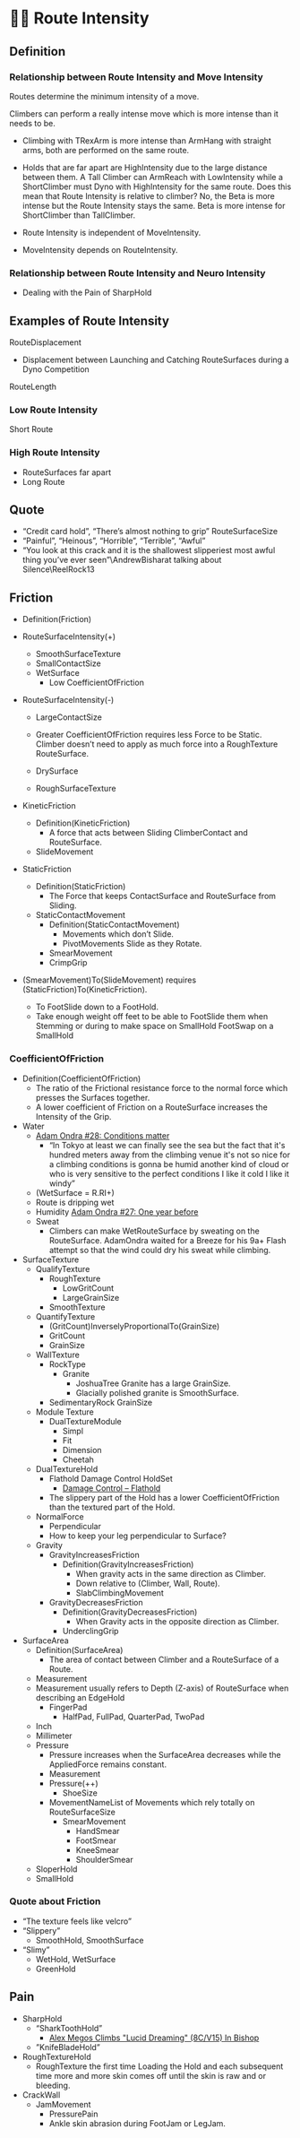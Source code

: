 # 🔷🔺 <route>Route</route> Intensity

## Definition

### Relationship between <route>Route</route> Intensity and <move>Move Intensity</move>

Routes determine the minimum intensity of a move.

Climbers can perform a really intense move which is more intense than it needs to be.

- Climbing with <move>TRexArm</move> is more intense than ArmHang with straight arms, both are performed on the same route.

- Holds that are far apart are HighIntensity due to the large distance between them. A Tall Climber can ArmReach with LowIntensity while a ShortClimber must <move>Dyno</move> with HighIntensity for the same route. Does this mean that Route Intensity is relative to climber? No, the Beta is more intense but the Route Intensity stays the same. Beta is more intense for ShortClimber than TallClimber.

- <route>Route</route> Intensity is independent of MoveIntensity.

- MoveIntensity depends on RouteIntensity.

### Relationship between Route Intensity and Neuro Intensity

- Dealing with the Pain of SharpHold

## Examples of <route>Route</route> Intensity

RouteDisplacement

- Displacement between Launching and Catching RouteSurfaces during a Dyno Competition

RouteLength

### Low <route>Route</route> Intensity

Short Route

### High <route>Route</route> Intensity

- RouteSurfaces far apart
- Long Route

## Quote

- “Credit card hold”, “There’s almost nothing to grip”
RouteSurfaceSize
- “Painful”, “Heinous”, “Horrible”, “Terrible”, “Awful”  
- “You look at this crack and it is the shallowest slipperiest most awful thing you’ve ever seen”\AndrewBisharat talking about Silence\ReelRock13

## Friction

- Definition(Friction)

- RouteSurfaceIntensity(+)
    - SmoothSurfaceTexture
    - SmallContactSize
    - WetSurface
        - Low CoefficientOfFriction

- RouteSurfaceIntensity(-)
    - LargeContactSize
    - Greater CoefficientOfFriction requires less Force to be Static. Climber doesn’t need to apply as much force into a RoughTexture RouteSurface.
    - DrySurface
  
    - RoughSurfaceTexture

- KineticFriction
    - Definition(KineticFriction)
        - A force that acts between Sliding ClimberContact and RouteSurface.
    - SlideMovement

- StaticFriction
    - Definition(StaticFriction)
        - The Force that keeps ContactSurface and RouteSurface from Sliding.
    - StaticContactMovement
        - Definition(StaticContactMovement)
            - Movements which don’t Slide.
            - PivotMovements Slide as they Rotate.
        - SmearMovement
        - CrimpGrip
- (SmearMovement)To(SlideMovement) requires (StaticFriction)To(KineticFriction).
    - To FootSlide down to a FootHold.
    - Take enough weight off feet to be able to FootSlide them when Stemming or during to make space on SmallHold  FootSwap on a SmallHold

### CoefficientOfFriction

- Definition(CoefficientOfFriction)
    - The ratio of the Frictional resistance force to the normal force which presses the Surfaces together.
    - A lower coefficient of Friction on a RouteSurface increases the Intensity of the Grip.
- Water
    - [Adam Ondra #28: Conditions matter](https://youtu.be/KGIxXZClkUM?list=PL4cmXgffCRMz9xMKxs0ftDJUH-n-WGTuy&t=70)
        - “In Tokyo at least we can finally see the sea but the fact that it's hundred meters away from the climbing venue it's not so nice for a climbing conditions is gonna be humid another kind of cloud or who is very sensitive to the perfect conditions I like it cold I like it windy”
    - (WetSurface = R.RI+)
    - Route is dripping wet
    - Humidity
        [Adam Ondra #27: One year before](https://youtu.be/0Mvx_htbcRw?list=PL4cmXgffCRMz9xMKxs0ftDJUH-n-WGTuy&t=90)
    - Sweat
        - Climbers can make WetRouteSurface by sweating on the RouteSurface. AdamOndra waited for a Breeze for his 9a+ Flash attempt so that the wind could dry his sweat while climbing.
- SurfaceTexture
    - QualifyTexture
        - RoughTexture
            - LowGritCount
            - LargeGrainSize
        - SmoothTexture
    - QuantifyTexture
        - (GritCount)InverselyProportionalTo(GrainSize)
        - GritCount
        - GrainSize
    - WallTexture
        - RockType
            - Granite
                - JoshuaTree Granite has a large GrainSize.
                - Glacially polished granite is SmoothSurface.
        - SedimentaryRock
            GrainSize
    - Module Texture
        - DualTextureModule
            - Simpl
            - Fit
            - Dimension
            - Cheetah
    - DualTextureHold
        - Flathold Damage Control HoldSet
            - [Damage Control – Flathold](https://www.flathold.com/damage-control/)
        - The slippery part of the Hold has a lower CoefficientOfFriction than the textured part of the Hold.
    - NormalForce
        - Perpendicular
        - How to keep your leg perpendicular to Surface?
    - Gravity
        - GravityIncreasesFriction
            - Definition(GravityIncreasesFriction)
                - When gravity acts in the same direction as Climber.
                - Down relative to (Climber, Wall, Route).
                - SlabClimbingMovement
        - GravityDecreasesFriction
            - Definition(GravityDecreasesFriction)
                - When Gravity acts in the opposite direction as Climber.
            - UnderclingGrip
- SurfaceArea
    - Definition(SurfaceArea)
        - The area of contact between Climber and a RouteSurface of a Route.
    - Measurement
    - Measurement usually refers to Depth (Z-axis) of RouteSurface when describing an EdgeHold
        - FingerPad
            - HalfPad, FullPad, QuarterPad, TwoPad
    - Inch
    - Millimeter
    - Pressure
        - Pressure increases when the SurfaceArea decreases while the AppliedForce remains constant.
        - Measurement
        - Pressure(++)
            - ShoeSize
        - MovementNameList of Movements which rely totally on RouteSurfaceSize
            - SmearMovement
                - HandSmear
                - FootSmear
                - KneeSmear
                - ShoulderSmear
    - SloperHold
    - SmallHold

### Quote about Friction

- “The texture feels like velcro”
- “Slippery”
    - SmoothHold, SmoothSurface
- “Slimy”
    - WetHold, WetSurface
    - GreenHold

## Pain

- SharpHold
    - “SharkToothHold”
        - [Alex Megos Climbs "Lucid Dreaming" (8C/V15) In Bishop](https://youtu.be/EdMsY5st2J8?t=89)
    - ”KnifeBladeHold”
- RoughTextureHold
    - RoughTexture the first time Loading the Hold and each subsequent time more and more skin comes off until the skin is raw and or bleeding.
- CrackWall
    - JamMovement
        - PressurePain
        - Ankle skin abrasion during FootJam or LegJam.
